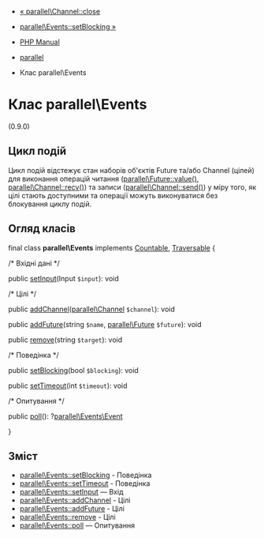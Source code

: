 - [« parallel\Channel::close](parallel-channel.close.md)
- [parallel\Events::setBlocking »](parallel-events.setblocking.md)

- [PHP Manual](index.md)
- [parallel](book.parallel.md)
- Клас parallel\Events

# Клас parallel\Events

(0.9.0)

## Цикл подій

Цикл подій відстежує стан наборів об'єктів Future та/або Channel
(цілей) для виконання операцій читання
([parallel\Future::value()](parallel-future.value.md),
[parallel\Channel::recv()](parallel-channel.recv.md)) та записи
([parallel\Channel::send()](parallel-channel.send.md)) у міру того,
як цілі стають доступними та операції можуть виконуватися без
блокування циклу подій.

## Огляд класів

final class **parallel\Events** implements
[Countable](class.countable.md), [Traversable](class.traversable.md)
{

/\* Вхідні дані \*/

public [setInput](parallel-events.setinput.md)(Input `$input`): void

/\* Цілі \*/

public
[addChannel](parallel-events.addchannel.md)([parallel\Channel](class.parallel-channel.md)
`$channel`): void

public [addFuture](parallel-events.addfuture.md)(string `$name`,
[parallel\Future](class.parallel-future.md) `$future`): void

public [remove](parallel-events.remove.md)(string `$target`): void

/\* Поведінка \*/

public [setBlocking](parallel-events.setblocking.md)(bool
`$blocking`): void

public [setTimeout](parallel-events.settimeout.md)(int `$timeout`):
void

/\* Опитування \*/

public [poll](parallel-events.poll.md)():
?[parallel\Events\Event](class.parallel-events-event.md)

}

## Зміст

- [parallel\Events::setBlocking](parallel-events.setblocking.md) -
Поведінка
- [parallel\Events::setTimeout](parallel-events.settimeout.md) -
Поведінка
- [parallel\Events::setInput](parallel-events.setinput.md) — Вхід
- [parallel\Events::addChannel](parallel-events.addchannel.md) -
Цілі
- [parallel\Events::addFuture](parallel-events.addfuture.md) - Цілі
- [parallel\Events::remove](parallel-events.remove.md) - Цілі
- [parallel\Events::poll](parallel-events.poll.md) — Опитування
